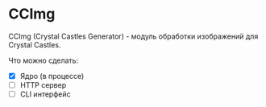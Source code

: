 # CCImg

CCImg (Crystal Castles Generator) - модуль обработки изображений для Crystal Castles.

Что можно сделать:
- [x] Ядро (в процессе)
- [ ] HTTP сервер
- [ ] CLI интерфейс
